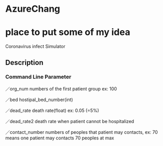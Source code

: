 # AzureChang
place to put some of my idea
====

Coronavirus infect Simulator

## Description

### Command Line Parameter

／org_num numbers of the first patient group ex: 100

／bed hostipal_bed_number(int)

／dead_rate death rate(float) ex: 0.05 (=5%)

／dead_rate2 death rate when patient cannot be hospitalized

／contact_number numbers of peoples that patient may contacts, ex: 70 means one patient may contacts 70 peoples at max




